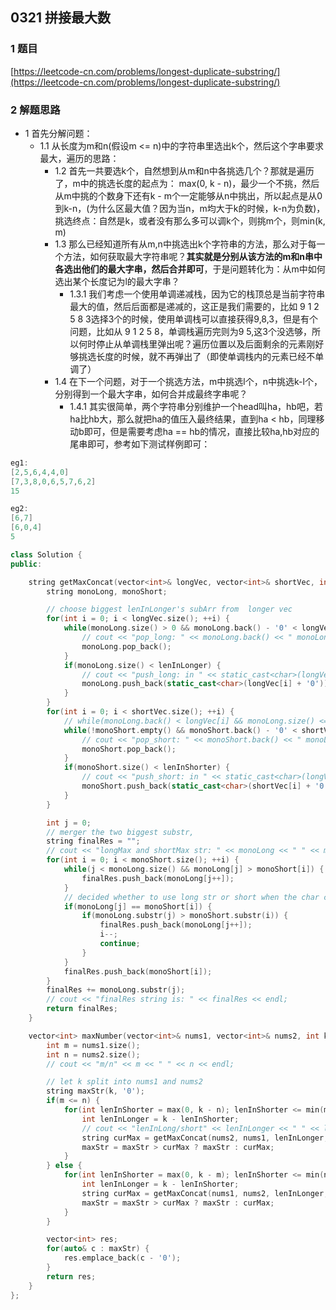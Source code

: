## 0321 拼接最大数

### 1 题目
[https://leetcode-cn.com/problems/longest-duplicate-substring/](https://leetcode-cn.com/problems/longest-duplicate-substring/)

### 2 解题思路
- 1 首先分解问题：
  - 1.1 从长度为m和n(假设m <= n)中的字符串里选出k个，然后这个字串要求最大，遍历的思路：
    - 1.2 首先一共要选k个，自然想到从m和n中各挑选几个？那就是遍历了，m中的挑选长度的起点为： max(0, k - n)，最少一个不挑，然后从m中挑的个数身下还有k - m个一定能够从n中挑出，所以起点是从0到k-n，(为什么区最大值？因为当n，m均大于k的时候，k-n为负数)，挑选终点：自然是k，或者没有那么多可以调k个，则挑m个，则min(k, m)
    - 1.3 那么已经知道所有从m,n中挑选出k个字符串的方法，那么对于每一个方法，如何获取最大字符串呢？**其实就是分别从该方法的m和n串中各选出他们的最大字串，然后合并即可**，于是问题转化为：从m中如何选出某个长度记为l的最大字串？
      - 1.3.1 我们考虑一个使用单调递减栈，因为它的栈顶总是当前字符串最大的值，然后后面都是递减的，这正是我们需要的，比如 9 1 2 5 8 3选择3个的时候，使用单调栈可以直接获得9,8,3，但是有个问题，比如从 9 1 2 5 8，单调栈遍历完则为9 5,这3个没选够，所以何时停止从单调栈里弹出呢？遍历位置以及后面剩余的元素刚好够挑选长度的时候，就不再弹出了（即使单调栈内的元素已经不单调了）
    - 1.4 在下一个问题，对于一个挑选方法，m中挑选l个，n中挑选k-l个，分别得到一个最大字串，如何合并成最终字串呢？
      - 1.4.1 其实很简单，两个字符串分别维护一个head叫ha，hb吧，若ha比hb大，那么就把ha的值压入最终结果，直到ha < hb，同理移动b即可，但是需要考虑ha == hb的情况，直接比较ha,hb对应的尾串即可，参考如下测试样例即可：
```cpp
eg1: 
[2,5,6,4,4,0]
[7,3,8,0,6,5,7,6,2]
15

eg2:
[6,7]
[6,0,4]
5
```
``` cpp
class Solution {
public:

    string getMaxConcat(vector<int>& longVec, vector<int>& shortVec, int lenInLonger, int lenInShorter) {
        string monoLong, monoShort;

        // choose biggest lenInLonger's subArr from  longer vec
        for(int i = 0; i < longVec.size(); ++i) {
            while(monoLong.size() > 0 && monoLong.back() - '0' < longVec[i] && monoLong.size() + longVec.size() - i > lenInLonger) {
                // cout << "pop_long: " << monoLong.back() << " monoLong's std len: " << lenInLonger << " curback: " << monoLong.back() << endl;
                monoLong.pop_back();
            }
            if(monoLong.size() < lenInLonger) {
                // cout << "push_long: in " << static_cast<char>(longVec[i] + '0') << endl;
                monoLong.push_back(static_cast<char>(longVec[i] + '0'));
            }
        }
        for(int i = 0; i < shortVec.size(); ++i) {
            // while(monoLong.back() < longVec[i] && monoLong.size() <= lenInLonger && monoLong.size() + longVec.size() - i + 1 < lenInLonger) {
            while(!monoShort.empty() && monoShort.back() - '0' < shortVec[i] && monoShort.size() + shortVec.size() - i > lenInShorter) {
                // cout << "pop_short: " << monoShort.back() << " monoLong's std len: " << lenInShorter << " curback: " << monoShort.back() << endl;
                monoShort.pop_back();
            }
            if(monoShort.size() < lenInShorter) {
                // cout << "push_short: in " << static_cast<char>(longVec[i] + '0') << endl;
                monoShort.push_back(static_cast<char>(shortVec[i] + '0'));
            }
        }

        int j = 0;
        // merger the two biggest substr,
        string finalRes = "";
        // cout << "longMax and shortMax str: " << monoLong << " " << monoShort << endl;
        for(int i = 0; i < monoShort.size(); ++i) {
            while(j < monoLong.size() && monoLong[j] > monoShort[i]) {
                finalRes.push_back(monoLong[j++]);
            }
            // decided whether to use long str or short when the char compared is true
            if(monoLong[j] == monoShort[i]) {
                if(monoLong.substr(j) > monoShort.substr(i)) {
                    finalRes.push_back(monoLong[j++]);
                    i--;
                    continue;
                }
            }
            finalRes.push_back(monoShort[i]);
        }
        finalRes += monoLong.substr(j);
        // cout << "finalRes string is: " << finalRes << endl;
        return finalRes;
    }

    vector<int> maxNumber(vector<int>& nums1, vector<int>& nums2, int k) {
        int m = nums1.size();
        int n = nums2.size();
        // cout << "m/n" << m << " " << n << endl;

        // let k split into nums1 and nums2
        string maxStr(k, '0');
        if(m <= n) {
            for(int lenInShorter = max(0, k - n); lenInShorter <= min(m, k); ++lenInShorter) {
                int lenInLonger = k - lenInShorter;
                // cout << "lenInLong/short" << lenInLonger << " " << lenInShorter << endl;
                string curMax = getMaxConcat(nums2, nums1, lenInLonger, lenInShorter);
                maxStr = maxStr > curMax ? maxStr : curMax;
            }
        } else {
            for(int lenInShorter = max(0, k - m); lenInShorter <= min(n, k); ++lenInShorter) {
                int lenInLonger = k - lenInShorter;
                string curMax = getMaxConcat(nums1, nums2, lenInLonger, lenInShorter);
                maxStr = maxStr > curMax ? maxStr : curMax;
            }
        }

        vector<int> res;
        for(auto& c : maxStr) {
            res.emplace_back(c - '0');
        }
        return res;
    }
};
```